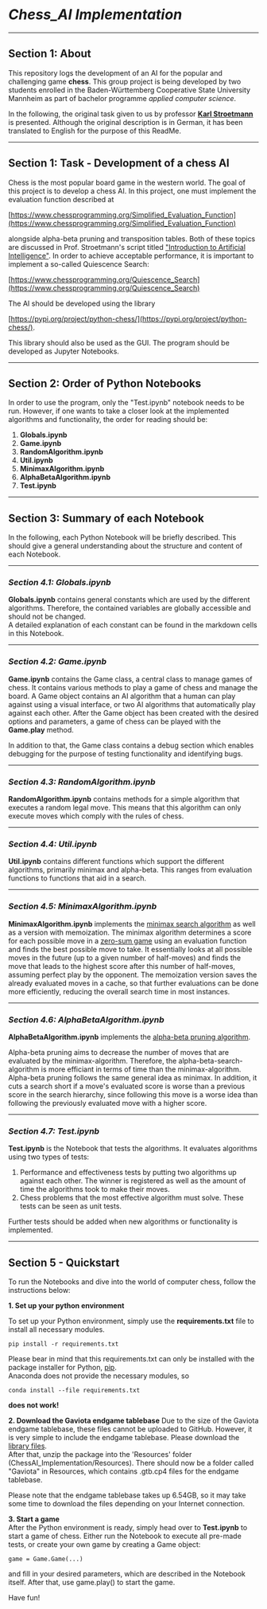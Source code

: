 # *Chess_AI Implementation*
---

## Section 1: About

This repository logs the development of an AI for the popular and challenging game **chess**. This group project is being developed by two students enrolled in the Baden-Württemberg Cooperative State University Mannheim as part of bachelor programme _applied computer science_.

In the following, the original task given to us by professor [__Karl Stroetmann__](https://github.com/karlstroetmann/) is presented. Although the original description is in German, it has been translated to English for the purpose of this ReadMe.

---

## Section 1: Task - Development of a chess AI

Chess is the most popular board game in the western world. The goal of this project is to develop a chess AI. In this project, one must implement the evaluation function described at

[https://www.chessprogramming.org/Simplified_Evaluation_Function](https://www.chessprogramming.org/Simplified_Evaluation_Function)

alongside alpha-beta pruning and transposition tables. Both of these topics are discussed in Prof. Stroetmann's script titled ["Introduction to Artificial Intelligence"](https://github.com/karlstroetmann/Artificial-Intelligence/raw/master/Lecture-Notes/artificial-intelligence.pdf). In order to achieve acceptable performance, it is important to implement a so-called Quiescence Search:

[https://www.chessprogramming.org/Quiescence_Search](https://www.chessprogramming.org/Quiescence_Search)

The AI should be developed using the library

[https://pypi.org/project/python-chess/](https://pypi.org/project/python-chess/).

This library should also be used as the GUI. The program should be developed as Jupyter Notebooks.

---

## Section 2: Order of Python Notebooks

In order to use the program, only the "Test.ipynb" notebook needs to be run. However, if one wants to take a closer look at the implemented algorithms and functionality, the order for reading should be:

1. __Globals.ipynb__
2. __Game.ipynb__
3. __RandomAlgorithm.ipynb__
4. __Util.ipynb__
5. __MinimaxAlgorithm.ipynb__
6. __AlphaBetaAlgorithm.ipynb__
7. __Test.ipynb__

---

## Section 3: Summary of each Notebook

In the following, each Python Notebook will be briefly described. This should give a general understanding about the structure and content of each Notebook.

---

### _Section 4.1: Globals.ipynb_
__Globals.ipynb__ contains general constants which are used by the different algorithms. Therefore, the contained variables are globally accessible and should not be changed.   
A detailed explanation of each constant can be found in the markdown cells in this Notebook. 

---

### _Section 4.2: Game.ipynb_
__Game.ipynb__ contains the Game class, a central class to manage games of chess. It contains various methods to play a game of chess and manage the board. A Game object contains an AI algorithm that a human can play against using a visual interface, or two AI algorithms that automatically play against each other. After the Game object has been created with the desired options and parameters, a game of chess can be played with the __Game.play__ method.   

In addition to that, the Game class contains a debug section which enables debugging for the purpose of testing functionality and identifying bugs.

---

### _Section 4.3: RandomAlgorithm.ipynb_
__RandomAlgorithm.ipynb__ contains methods for a simple algorithm that executes a random legal move. This means that this algorithm can only execute moves which comply with the rules of chess.

---

### _Section 4.4: Util.ipynb_
__Util.ipynb__ contains different functions which support the different algorithms, primarily minimax and alpha-beta. This ranges from evaluation functions to functions that aid in a search.

---

### _Section 4.5: MinimaxAlgorithm.ipynb_
__MinimaxAlgorithm.ipynb__ implements the [minimax search algorithm](https://www.chessprogramming.org/Minimax) as well as a version with memoization.
The minimax algorithm determines a score for each possible move in a [zero-sum game](https://en.wikipedia.org/wiki/Zero-sum_game) using an evaluation function and finds the best possible move to take. It essentially looks at all possible moves in the future (up to a given number of half-moves) and finds the move that leads to the highest score after this number of half-moves, assuming perfect play by the opponent. 
The memoization version saves the already evaluated moves in a cache, so that further evaluations can be done more efficiently, reducing the overall search time in most instances. 

---

### _Section 4.6: AlphaBetaAlgorithm.ipynb_
__AlphaBetaAlgorithm.ipynb__ implements the [alpha-beta pruning algorithm](https://en.wikipedia.org/wiki/Alpha%E2%80%93beta_pruning#:~:text=Alpha%E2%80%93beta%20pruning%20is%20a,%2C%20Go%2C%20etc.).  

Alpha-beta pruning aims to decrease the number of moves that are evaluated by the minimax-algorithm. Therefore, the alpha-beta-search-algorithm is more efficiant in terms of time than the minimax-algorithm.  
Alpha-beta pruning follows the same general idea as minimax. In addition, it cuts a search short if a move's evaluated score is worse than a previous score in the search hierarchy, since following this move is a worse idea than following the previously evaluated move with a higher score.

---

### _Section 4.7: Test.ipynb_
__Test.ipynb__ is the Notebook that tests the algorithms. It evaluates algorithms using two types of tests:
1. Performance and effectiveness tests by putting two algorithms up against each other. The winner is registered as well as the amount of time the algorithms took to make their moves.
2. Chess problems that the most effective algorithm must solve. These tests can be seen as unit tests.

Further tests should be added when new algorithms or functionality is implemented.

---


## Section 5 - Quickstart
To run the Notebooks and dive into the world of computer chess, follow the instructions below:

__1. Set up your python environment__  

To set up your Python environment, simply use the __requirements.txt__ file to install all necessary modules.

    pip install -r requirements.txt

Please bear in mind that this requirements.txt can only be installed with the package installer for Python, [pip](https://pypi.org/project/pip/).   
Anaconda does not provide the necessary modules, so

    conda install --file requirements.txt

__does not work!__
  
  
__2. Download the Gaviota endgame tablebase__
Due to the size of the Gaviota endgame tablebase, these files cannot be uploaded to GitHub.
However, it is very simple to include the endgame tablebase. Please download the [library files](https://drive.google.com/file/d/1ZDuEx8Tl6u6Rcy7wasMSwe9ysEGwSF8U/view?usp=sharing).  
After that, unzip the package into the 'Resources' folder (ChessAI_Implementation/Resources). There should now be a folder called "Gaviota" in Resources, which contains .gtb.cp4 files for the endgame tablebase.  

Please note that the endgame tablebase takes up 6.54GB, so it may take some time to download the files depending on your Internet connection.
    

__3. Start a game__  
After the Python environment is ready, simply head over to __Test.ipynb__ to start a game of chess. Either run the Notebook to execute all pre-made tests, or create your own game by creating a Game object:

    game = Game.Game(...)

and fill in your desired parameters, which are described in the Notebook itself. After that, use game.play() to start the game.  


Have fun!